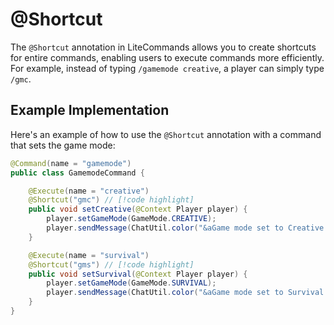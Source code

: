 # @Shortcut

The `@Shortcut` annotation in LiteCommands allows you to create shortcuts for entire commands, enabling users to execute
commands more efficiently. For example, instead of typing `/gamemode creative`, a player can simply type `/gmc`.

## Example Implementation

Here's an example of how to use the `@Shortcut` annotation with a command that sets the game mode:

```java
@Command(name = "gamemode")
public class GamemodeCommand {

    @Execute(name = "creative")
    @Shortcut("gmc") // [!code highlight]
    public void setCreative(@Context Player player) {
        player.setGameMode(GameMode.CREATIVE);
        player.sendMessage(ChatUtil.color("&aGame mode set to Creative."));
    }

    @Execute(name = "survival")
    @Shortcut("gms") // [!code highlight]
    public void setSurvival(@Context Player player) {
        player.setGameMode(GameMode.SURVIVAL);
        player.sendMessage(ChatUtil.color("&aGame mode set to Survival."));
    }
}
```